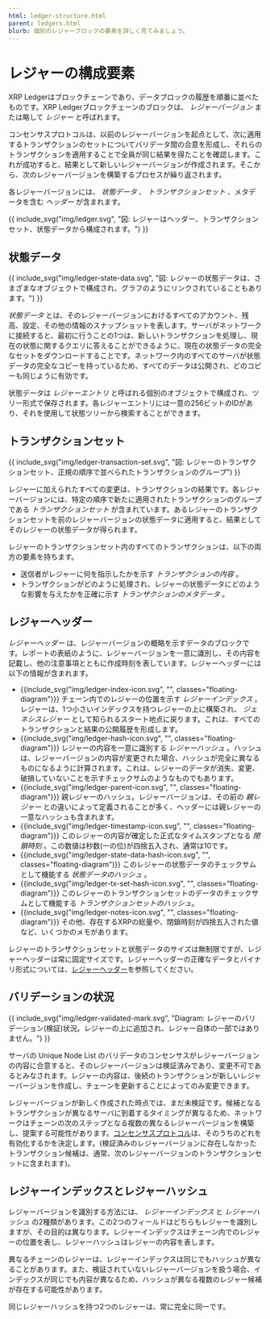 ```yaml
---
html: ledger-structure.html
parent: ledgers.html
blurb: 個別のレジャーブロックの要素を詳しく見てみましょう。
---
```

# レジャーの構成要素

XRP Ledgerはブロックチェーンであり、データブロックの履歴を順番に並べたものです。XRP Ledgerブロックチェーンのブロックは、 _レジャーバージョン_ または略して _レジャー_ と呼ばれます。

コンセンサスプロトコルは、以前のレジャーバージョンを起点として、次に適用するトランザクションのセットについてバリデータ間の合意を形成し、それらのトランザクションを適用することで全員が同じ結果を得たことを確認します。これが成功すると、結果として新しいレジャーバージョンが作成されます。そこから、次のレジャーバージョンを構築するプロセスが繰り返されます。

各レジャーバージョンには、 _状態データ_ 、 _トランザクションセット_ 、メタデータを含む _ヘッダー_ が含まれます。

{{ include_svg("img/ledger.svg", "図: レジャーはヘッダー、トランザクションセット、状態データから構成されます。") }}


## 状態データ

{{ include_svg("img/ledger-state-data.svg", "図: レジャーの状態データは、さまざまなオブジェクトで構成され、グラフのようにリンクされていることもあります。") }}

_状態データ_ とは、そのレジャーバージョンにおけるすべてのアカウント、残高、設定、その他の情報のスナップショットを表します。サーバがネットワークに接続すると、最初に行うことの1つは、新しいトランザクションを処理し、現在の状態に関するクエリに答えることができるように、現在の状態データの完全なセットをダウンロードすることです。ネットワーク内のすべてのサーバが状態データの完全なコピーを持っているため、すべてのデータは公開され、どのコピーも同じように有効です。

状態データは _レジャーエントリ_ と呼ばれる個別のオブジェクトで構成され、ツリー形式で保存されます。各レジャーエントリには一意の256ビットのIDがあり、それを使用して状態ツリーから検索することができます。

## トランザクションセット

{{ include_svg("img/ledger-transaction-set.svg", "図: レジャーのトランザクションセット、正規の順序で並べられたトランザクションのグループ") }}

レジャーに加えられたすべての変更は、トランザクションの結果です。各レジャーバージョンには、特定の順序で新たに適用されたトランザクションのグループである _トランザクションセット_ が含まれています。あるレジャーのトランザクションセットを前のレジャーバージョンの状態データに適用すると、結果としてそのレジャーの状態データが得られます。

レジャーのトランザクションセット内のすべてのトランザクションは、以下の両方の要素を持ちます。

- 送信者がレジャーに何を指示したかを示す _トランザクションの内容_ 。
- トランザクションがどのように処理され、レジャーの状態データにどのような影響を与えたかを正確に示す _トランザクションのメタデータ_ 。


## レジャーヘッダー

_レジャーヘッダー_ は、レジャーバージョンの概略を示すデータのブロックです。レポートの表紙のように、レジャーバージョンを一意に識別し、その内容を記載し、他の注意事項とともに作成時刻を表しています。レジャーヘッダーには以下の情報が含まれます。

<!-- Note: the alt text for the diagrams is intentionally empty because any caption would be redundant with the text. -->

- {{include_svg("img/ledger-index-icon.svg", "", classes="floating-diagram")}} チェーン内でのレジャーの位置を示す _レジャーインデックス_ 。レジャーは、1つ小さいインデックスを持つレジャーの上に構築され、 _ジェネシスレジャー_ として知られるスタート地点に戻ります。これは、すべてのトランザクションと結果の公開履歴を形成します。
- {{include_svg("img/ledger-hash-icon.svg", "", classes="floating-diagram")}} レジャーの内容を一意に識別する _レジャーハッシュ_ 。ハッシュは、レジャーバージョンの内容が変更された場合、ハッシュが完全に異なるものになるように計算されます。これは、レジャーのデータが消失、変更、破損していないことを示すチェックサムのようなものでもあります。
- {{include_svg("img/ledger-parent-icon.svg", "", classes="floating-diagram")}} 親レジャーのハッシュ。レジャーバージョンは、その前の _親レジャー_ との違いによって定義されることが多く、ヘッダーには親レジャーの一意なハッシュも含まれます。
- {{include_svg("img/ledger-timestamp-icon.svg", "", classes="floating-diagram")}} このレジャーの内容が確定した正式なタイムスタンプとなる _閉鎖時刻_ 。この数値は秒数(一の位)が四捨五入され、通常は10です。
- {{include_svg("img/ledger-state-data-hash-icon.svg", "", classes="floating-diagram")}} このレジャーの状態データのチェックサムとして機能する _状態データのハッシュ_ 。
- {{include_svg("img/ledger-tx-set-hash-icon.svg", "", classes="floating-diagram")}} このレジャーのトランザクションセットのデータのチェックサムとして機能する _トランザクションセットのハッシュ_。
- {{include_svg("img/ledger-notes-icon.svg", "", classes="floating-diagram")}} その他、存在するXRPの総量や、閉鎖時刻が四捨五入された値など、いくつかのメモがあります。

レジャーのトランザクションセットと状態データのサイズは無制限ですが、レジャーヘッダーは常に固定サイズです。レジャーヘッダーの正確なデータとバイナリ形式については、[レジャーヘッダー](ledger-header.html)を参照してください。


## バリデーションの状況

{{ include_svg("img/ledger-validated-mark.svg", "Diagram: レジャーのバリデーション(検証)状況。レジャーの上に追加され、レジャー自体の一部ではありません。") }}

サーバの Unique Node List のバリデータのコンセンサスがレジャーバージョンの内容に合意すると、そのレジャーバージョンは検証済みであり、変更不可であるとみなされます。レジャーの内容は、後続のトランザクションが新しいレジャーバージョンを作成し、チェーンを更新することによってのみ変更できます。

レジャーバージョンが新しく作成された時点では、まだ未検証です。候補となるトランザクションが異なるサーバに到着するタイミングが異なるため、ネットワークはチェーンの次のステップとなる複数の異なるレジャーバージョンを構築し、提案する可能性があります。[コンセンサスプロトコル](consensus.html)は、そのうちのどれを有効化するかを決定します。(検証済みのレジャーバージョンに存在しなかったトランザクション候補は、通常、次のレジャーバージョンのトランザクションセットに含まれます)。


## レジャーインデックスとレジャーハッシュ
レジャーバージョンを識別する方法には、 _レジャーインデックス_ と _レジャーハッシュ_ の2種類があります。この2つのフィールドはどちらもレジャーを識別しますが、その目的は異なります。レジャーインデックスはチェーン内でのレジャーの位置を表し、レジャーハッシュはレジャーの内容を表します。

異なるチェーンのレジャーは、レジャーインデックスは同じでもハッシュが異なることがあります。また、検証されていないレジャーバージョンを扱う場合、インデックスが同じでも内容が異なるため、ハッシュが異なる複数のレジャー候補が存在する可能性があります。

同じレジャーハッシュを持つ2つのレジャーは、常に完全に同一です。
